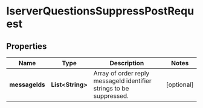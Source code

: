 

# IserverQuestionsSuppressPostRequest


## Properties

| Name | Type | Description | Notes |
|------------ | ------------- | ------------- | -------------|
|**messageIds** | **List&lt;String&gt;** | Array of order reply messageId identifier strings to be suppressed. |  [optional] |



